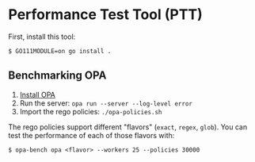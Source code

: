 # Performance Test Tool (PTT)

First, install this tool:

```
$ GO111MODULE=on go install .
```

## Benchmarking OPA

1. [Install OPA](https://www.openpolicyagent.org/docs/latest/get-started)
1. Run the server: `opa run --server --log-level error`
2. Import the rego policies: `./opa-policies.sh`

The rego policies support different "flavors" (`exact`, `regex`, `glob`). You can test the
performance of each of those flavors with:

```
$ opa-bench opa <flavor> --workers 25 --policies 30000
```
